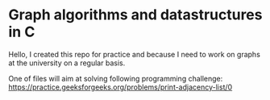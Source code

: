 # Graph algorithms and datastructures in C

Hello,
I created this repo for practice and because I need to work on graphs at the
university on a regular basis.

One of files will aim at solving following programming challenge:
https://practice.geeksforgeeks.org/problems/print-adjacency-list/0
